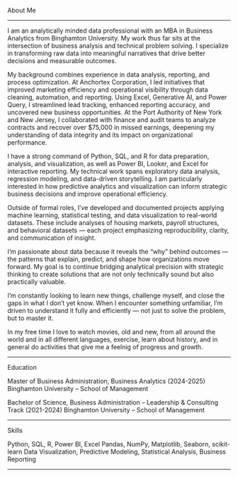 About Me

---

I am an analytically minded data professional with an MBA in Business Analytics from Binghamton University. My work thus far sits at the intersection of business analysis and technical problem solving. I specialize in transforming raw data into meaningful narratives that drive better decisions and measurable outcomes.

My background combines experience in data analysis, reporting, and process optimization. At Anchortex Corporation, I led initiatives that improved marketing efficiency and operational visibility through data cleaning, automation, and reporting. Using Excel, Generative AI, and Power Query, I streamlined lead tracking, enhanced reporting accuracy, and uncovered new business opportunities. At the Port Authority of New York and New Jersey, I collaborated with finance and audit teams to analyze contracts and recover over $75,000 in missed earnings, deepening my understanding of data integrity and its impact on organizational performance.

I have a strong command of Python, SQL, and R for data preparation, analysis, and visualization, as well as Power BI, Looker, and Excel for interactive reporting. My technical work spans exploratory data analysis, regression modeling, and data-driven storytelling. I am particularly interested in how predictive analytics and visualization can inform strategic business decisions and improve operational efficiency.

Outside of formal roles, I’ve developed and documented projects applying machine learning, statistical testing, and data visualization to real-world datasets. These include analyses of housing markets, payroll structures, and behavioral datasets — each project emphasizing reproducibility, clarity, and communication of insight.

I’m passionate about data because it reveals the “why” behind outcomes — the patterns that explain, predict, and shape how organizations move forward. My goal is to continue bridging analytical precision with strategic thinking to create solutions that are not only technically sound but also practically valuable.

I’m constantly looking to learn new things, challenge myself, and close the gaps in what I don’t yet know. When I encounter something unfamiliar, I’m driven to understand it fully and efficiently — not just to solve the problem, but to master it.

In my free time I love to watch movies, old and new, from all around the world and in all different languages, exercise, learn about history, and in general do activities that give me a feelnig of progress and growth.

---

Education

Master of Business Administration, Business Analytics (2024-2025)
Binghamton University – School of Management

Bachelor of Science, Business Administration – Leadership & Consulting Track (2021-2024)
Binghamton University – School of Management

---

Skills

Python, SQL, R, Power BI, Excel
Pandas, NumPy, Matplotlib, Seaborn, scikit-learn
Data Visualization, Predictive Modeling, Statistical Analysis, Business Reporting

---
